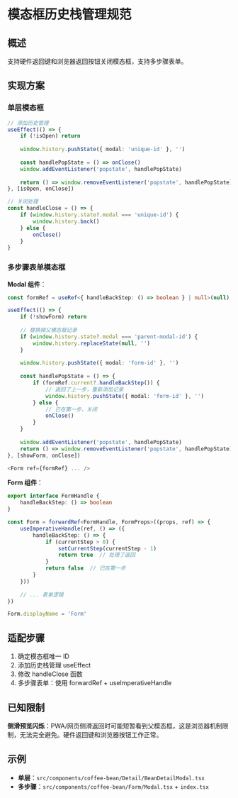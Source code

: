 # 模态框历史栈管理规范

## 概述
支持硬件返回键和浏览器返回按钮关闭模态框，支持多步骤表单。

## 实现方案

### 单层模态框

```typescript
// 添加历史管理
useEffect(() => {
    if (!isOpen) return
    
    window.history.pushState({ modal: 'unique-id' }, '')
    
    const handlePopState = () => onClose()
    window.addEventListener('popstate', handlePopState)
    
    return () => window.removeEventListener('popstate', handlePopState)
}, [isOpen, onClose])

// 关闭处理
const handleClose = () => {
    if (window.history.state?.modal === 'unique-id') {
        window.history.back()
    } else {
        onClose()
    }
}
```

### 多步骤表单模态框

**Modal 组件**：
```typescript
const formRef = useRef<{ handleBackStep: () => boolean } | null>(null)

useEffect(() => {
    if (!showForm) return
    
    // 替换掉父模态框记录
    if (window.history.state?.modal === 'parent-modal-id') {
        window.history.replaceState(null, '')
    }
    
    window.history.pushState({ modal: 'form-id' }, '')
    
    const handlePopState = () => {
        if (formRef.current?.handleBackStep()) {
            // 返回了上一步，重新添加记录
            window.history.pushState({ modal: 'form-id' }, '')
        } else {
            // 已在第一步，关闭
            onClose()
        }
    }
    
    window.addEventListener('popstate', handlePopState)
    return () => window.removeEventListener('popstate', handlePopState)
}, [showForm, onClose])

<Form ref={formRef} ... />
```

**Form 组件**：
```typescript
export interface FormHandle {
    handleBackStep: () => boolean
}

const Form = forwardRef<FormHandle, FormProps>((props, ref) => {
    useImperativeHandle(ref, () => ({
        handleBackStep: () => {
            if (currentStep > 0) {
                setCurrentStep(currentStep - 1)
                return true  // 处理了返回
            }
            return false  // 已在第一步
        }
    }))
    
    // ... 表单逻辑
})

Form.displayName = 'Form'
```

## 适配步骤

1. 确定模态框唯一 ID
2. 添加历史栈管理 useEffect
3. 修改 handleClose 函数
4. 多步骤表单：使用 forwardRef + useImperativeHandle

## 已知限制

**侧滑预览闪烁**：PWA/网页侧滑返回时可能短暂看到父模态框，这是浏览器机制限制，无法完全避免。硬件返回键和浏览器按钮工作正常。

## 示例

- **单层**：`src/components/coffee-bean/Detail/BeanDetailModal.tsx`
- **多步骤**：`src/components/coffee-bean/Form/Modal.tsx` + `index.tsx`
